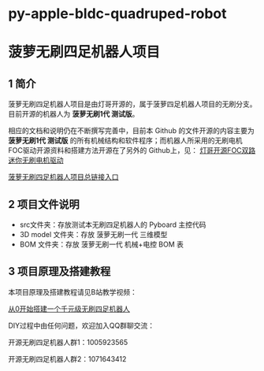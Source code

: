 # py-apple-bldc-quadruped-robot
# 菠萝无刷四足机器人项目

## 1 简介  

  菠萝无刷四足机器人项目是由灯哥开源的，属于菠萝四足机器人项目的无刷分支。目前开源的机器人为  **菠萝无刷1代 测试版**。

  相应的文档和说明仍在不断撰写完善中，目前本 Github 的文件开源的内容主要为 **菠萝无刷1代 测试版** 的所有机械结构和软件程序；而机器人所采用的无刷电机FOC驱动开源资料和搭建方法开源在了另外的 Github上，见：  [灯哥开源FOC双路迷你无刷电机驱动](https://github.com/ToanTech/Deng-s-foc-controller)

  [菠萝无刷四足机器人项目总链接入口](https://github.com/ToanTech/py-apple-quadruped-robot)

## 2 项目文件说明

* src文件夹：存放测试本无刷四足机器人的 Pyboard 主控代码
* 3D model 文件夹：存放 菠萝无刷一代 三维模型
* BOM 文件夹：存放 菠萝无刷一代  机械+电控 BOM 表

## 3  项目原理及搭建教程

   本项目原理及搭建教程请见B站教学视频：

 [从0开始搭建一个千元级无刷四足机器人](https://github.com/ToanTech/py-apple-quadruped-robot)

  DIY过程中由任何问题，欢迎加入QQ群聊交流：

  开源无刷四足机器人群1：1005923565

  开源无刷四足机器人群2：1071643412
